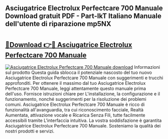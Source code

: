 ## Asciugatrice Electrolux Perfectcare 700 Manuale Download gratuit PDF - Part-lkT Italiano Manuale dell'utente di riparazione mp5NX

# <h2><a href="http://dfaibmz.blite.top/?on=Asciugatrice+Electrolux+Perfectcare+700+Manuale">🔗Download 👉🔴 Asciugatrice Electrolux Perfectcare 700 Manuale</a></h2>

[![Asciugatrice Electrolux Perfectcare 700 Manuale download](https://i.imgur.com/lujVjoI.png)](http://dfaibmz.blite.top/?on=Asciugatrice+Electrolux+Perfectcare+700+Manuale)
Informazioni sul prodotto Questa guida sblocca il potenziale nascosto del tuo nuovo Asciugatrice Electrolux Perfectcare 700 Manuale con suggerimenti e trucchi approfonditi. Per ottenere il massimo dal tuo Asciugatrice Electrolux Perfectcare 700 Manuale, leggi attentamente questo manuale prima dell'uso. Fornisce istruzioni chiare per L'installazione, la configurazione e il funzionamento, nonché suggerimenti per la risoluzione dei problemi comuni. Asciugatrice Electrolux Perfectcare 700 Manuale è ricco di funzionalità all'avanguardia, tra cui riconoscimento facciale, Realtà Aumentata, attivazione vocale e Ricarica Senza Fili, tutte facilmente accessibili tramite L'interfaccia intuitiva. La vostra soddisfazione è garantita Asciugatrice Electrolux Perfectcare 700 Manuale. Sosteniamo la qualità dei nostri prodotti e servizi.
